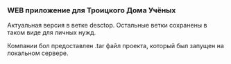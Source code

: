 ### WEB приложение для Троицкого Дома Учёных

Актуальная версия в ветке desctop. Остальные ветки сохранены в таком виде для личных нужд.

Компании бол предоставлен .tar файл проекта, который был запущен на локальном сервере.

